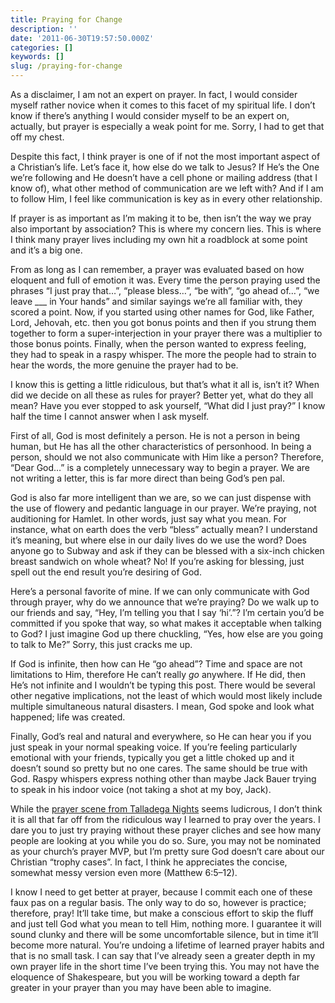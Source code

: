 ```yaml
---
title: Praying for Change
description: ''
date: '2011-06-30T19:57:50.000Z'
categories: []
keywords: []
slug: /praying-for-change
---
```


As a disclaimer, I am not an expert on prayer. In fact, I would consider myself rather novice when it comes to this facet of my spiritual life. I don’t know if there’s anything I would consider myself to be an expert on, actually, but prayer is especially a weak point for me. Sorry, I had to get that off my chest.

Despite this fact, I think prayer is one of if not the most important aspect of a Christian’s life. Let’s face it, how else do we talk to Jesus? If He’s the One we’re following and He doesn’t have a cell phone or mailing address (that I know of), what other method of communication are we left with? And if I am to follow Him, I feel like communication is key as in every other relationship.

If prayer is as important as I’m making it to be, then isn’t the way we pray also important by association? This is where my concern lies. This is where I think many prayer lives including my own hit a roadblock at some point and it’s a big one.

From as long as I can remember, a prayer was evaluated based on how eloquent and full of emotion it was. Every time the person praying used the phrases “I just pray that…”, “please bless…”, “be with”, “go ahead of…”, “we leave \_\_\_ in Your hands” and similar sayings we’re all familiar with, they scored a point. Now, if you started using other names for God, like Father, Lord, Jehovah, etc. then you got bonus points and then if you strung them together to form a super-interjection in your prayer there was a multiplier to those bonus points. Finally, when the person wanted to express feeling, they had to speak in a raspy whisper. The more the people had to strain to hear the words, the more genuine the prayer had to be.

I know this is getting a little ridiculous, but that’s what it all is, isn’t it? When did we decide on all these as rules for prayer? Better yet, what do they all mean? Have you ever stopped to ask yourself, “What did I just pray?” I know half the time I cannot answer when I ask myself.

First of all, God is most definitely a person. He is not a person in being human, but He has all the other characteristics of personhood. In being a person, should we not also communicate with Him like a person? Therefore, “Dear God…” is a completely unnecessary way to begin a prayer. We are not writing a letter, this is far more direct than being God’s pen pal.

God is also far more intelligent than we are, so we can just dispense with the use of flowery and pedantic language in our prayer. We’re praying, not auditioning for Hamlet. In other words, just say what you mean. For instance, what on earth does the verb “bless” actually mean? I understand it’s meaning, but where else in our daily lives do we use the word? Does anyone go to Subway and ask if they can be blessed with a six-inch chicken breast sandwich on whole wheat? No! If you’re asking for blessing, just spell out the end result you’re desiring of God.

Here’s a personal favorite of mine. If we can only communicate with God through prayer, why do we announce that we’re praying? Do we walk up to our friends and say, “Hey, I’m telling you that I say ‘hi’.”? I’m certain you’d be committed if you spoke that way, so what makes it acceptable when talking to God? I just imagine God up there chuckling, “Yes, how else are you going to talk to Me?” Sorry, this just cracks me up.

If God is infinite, then how can He “go ahead”? Time and space are not limitations to Him, therefore He can’t really _go_ anywhere. If He did, then He’s not infinite and I wouldn’t be typing this post. There would be several other negative implications, not the least of which would most likely include multiple simultaneous natural disasters. I mean, God spoke and look what happened; life was created.

Finally, God’s real and natural and everywhere, so He can hear you if you just speak in your normal speaking voice. If you’re feeling particularly emotional with your friends, typically you get a little choked up and it doesn’t sound so pretty but no one cares. The same should be true with God. Raspy whispers express nothing other than maybe Jack Bauer trying to speak in his indoor voice (not taking a shot at my boy, Jack).

While the [prayer scene from Talladega Nights](http://www.youtube.com/watch?v=5A0-u85aAYg) seems ludicrous, I don’t think it is all that far off from the ridiculous way I learned to pray over the years. I dare you to just try praying without these prayer cliches and see how many people are looking at you while you do so. Sure, you may not be nominated as your church’s prayer MVP, but I’m pretty sure God doesn’t care about our Christian “trophy cases”. In fact, I think he appreciates the concise, somewhat messy version even more (Matthew 6:5–12).

I know I need to get better at prayer, because I commit each one of these faux pas on a regular basis. The only way to do so, however is practice; therefore, pray! It’ll take time, but make a conscious effort to skip the fluff and just tell God what you mean to tell Him, nothing more. I guarantee it will sound clunky and there will be some uncomfortable silence, but in time it’ll become more natural. You’re undoing a lifetime of learned prayer habits and that is no small task. I can say that I’ve already seen a greater depth in my own prayer life in the short time I’ve been trying this. You may not have the eloquence of Shakespeare, but you will be working toward a depth far greater in your prayer than you may have been able to imagine.